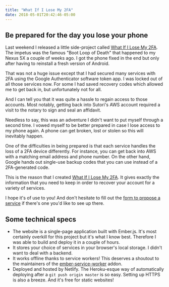 ```yaml
---
title: "What If I Lose My 2FA"
date: 2018-05-01T20:42:46-05:00
---
```


## Be prepared for the day you lose your phone

Last weekend I released a little side-project called
<a href="https://www.whatifilosemy2fa.com/">What If I Lose My 2FA</a>. The impetus
was the famous "Boot Loop of Death" that happened to my Nexus 5X a couple of
weeks ago. I got the phone fixed in the end but only after having to reinstall a
fresh version of Android.

That was not a huge issue except that I had secured many services with 2FA using
the Google Authenticator software token app. I was locked out of all those
services now. For some I had saved recovery codes which allowed me to get back
in, but unfortunately not for all.

And I can tell you that it was quite a hassle to regain access to those
accounts. Most notably, getting back into Sutori's AWS account required a visit
to the notary to sign and seal an affidavit.

Needless to say, this was an adventure I didn't want to put myself through a
second time. I vowed myself to be better prepared in case I lose access to my
phone again. A phone can get broken, lost or stolen so this will inevitably
happen.

One of the difficulties in being prepared is that each service handles the loss
of a 2FA device differently. For instance, you can get back into AWS with a
matching email address and phone number. On the other hand, Google hands out
single-use backup codes that you can use instead of a 2FA-generated code.

This is the reason that I created <a href="https://www.whatifilosemy2fa.com/">What If I Lose My 2FA</a>.
It gives exactly the information that you need to keep in order to recover your
account for a variety of services.

I hope it's of use to you! And don't hesitate to fill out the
<a href="https://yoranbrondsema.typeform.com/to/xd9LJ3">form to propose a service</a>
if there's one you'd like to see up there.

## Some technical specs
* The website is a single-page application built with Ember.js. It's most
  certainly overkill for this project but it's what I know best. Therefore I
  was able to build and deploy it in a couple of hours.
* It stores your choice of services in your browser's local storage. I didn't
  want to deal with a backend.
* It works offline thanks to service workers! This deserves a shoutout to the
  maintainers of the <a href="https://github.com/DockYard/ember-service-worker">ember-service-worker</a>
  addon.
* Deployed and hosted by Netlify. The Heroku-esque way of automatically
  deploying after a `git push origin master` is so easy. Setting up HTTPS is
  also a breeze. And it's free for static websites!

